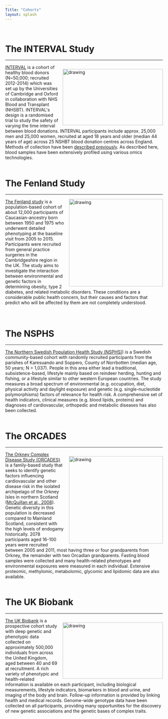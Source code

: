 ```yaml
---
Title: "Cohorts" 
layout: splash
---
```

<br/>

# The INTERVAL Study
---

<img src="/assets/images/interval-logo.png" alt="drawing"  style="float: right; margin-left: 1em; margin-top: 1em; width:320px; height:180px"/>

[INTERVAL](https://www.intervalstudy.org.uk/) is a cohort of healthy blood donors (N~50,000; recruited 2012-2014) which was set up by the Universities of Cambridge and Oxford in collaboration with NHS Blood and Transplant (NHSBT). INTERVAL's design is a randomised trial to study the safety of varying the time interval between blood donations. INTERVAL participants include approx. 25,000 men and 25,000 women, recruited at aged 18 years and older (median 44 years of age) across 25 NSHBT blood donation centres across England. Methods of collection have been [described previously](http://www.intervalstudy.org.uk/files/2019/11/Moore-et-al.-Trials-2014.pdf). As described here, blood samples have been extensively profiled using various omics technologies.
<br/>
<br/>


# The Fenland Study
---
<img src="/assets/images/Fenland_study_logo.png" alt="drawing"  style="float: right; margin-left: 1em; width:300px; height:280px"/>


[The Fenland study](https://www.mrc-epid.cam.ac.uk/research/studies/fenland/) is a population-based cohort of about 12,000 participants of Caucasian-ancestry born between 1950 and 1975 who underwent detailed phenotyping at the baseline visit from 2005 to 2015. Participants were recruited from general practice surgeries in the Cambridgeshire region in the UK. The study aims to investigate the interaction between environmental and genetic factors in determining obesity, type 2 diabetes, and related metabolic disorders. These conditions are a considerable public health concern, but their causes and factors that predict who will be affected by them are not completely understood.
<br/>
<br/>
<br/>


# The NSPHS
---

[The Northern Swedish Population Health Study (NSPHS)](https://pubmed.ncbi.nlm.nih.gov/20568910/)) is a Swedish community-based cohort with randomly recruited participants from the parishes of Karesuando and Soppero, County of Norrbotten (median age, 50 years; N = 1,037). People in this area either lead a traditional, subsistence-based, lifestyle mainly based on reindeer herding, hunting and fishing, or a lifestyle similar to other western European countries. The study measures a broad spectrum of environmental (e.g. occupation, diet, physical activity and daylight exposure) and genetic (e.g. single-nucleotide polymorphisms) factors of relevance for health risk. A comprehensive set of health indicators, clinical measures (e.g. blood lipids, proteins) and diagnoses of cardiovascular, orthopedic and metabolic diseases has also been collected. 
<br/>
<br/>

# The ORCADES
---

<img src="/assets/images/Viking_logo.png" alt="drawing"  style="float: right; margin-left: 1em; margin-top: 1em; width:300px; height:280px"/>


[The Orkney Complex Disease Study (ORCADES)](https://mrc.ukri.org/research/facilities-and-resources-for-researchers/cohort-directory/orkney-complex-disease-study-orcades/) is a family-based study that seeks to identify genetic factors influencing cardiovascular and other disease risk in the isolated archipelago of the Orkney Isles in northern Scotland ([McQuillan et al., 2008](https://pubmed.ncbi.nlm.nih.gov/18760389/)). Genetic diversity in this population is decreased compared to Mainland Scotland, consistent with the high levels of endogamy historically. 2078 participants aged 16-100 years were recruited between 2005 and 2011, most having three or four grandparents from Orkney, the remainder with two Orcadian grandparents. Fasting blood samples were collected and many health-related phenotypes and environmental exposures were measured in each individual. Extensive proteomic, methylomic, metabolomic, glycomic and lipidomic data are also available. 
<br/>
<br/>



# The UK Biobank
---
<img src="/assets/images/UKB_largeFeature.png" alt="drawing"  style="float: right; margin-left: 1em; margin-top: 1em; width:320px; height:180px"/>


[The UK Biobank](https://www.ukbiobank.ac.uk/) is a prospective cohort study with deep genetic and phenotypic data collected on approximately 500,000 individuals from across the United Kingdom, aged between 40 and 69 at recruitment. A rich variety of phenotypic and health-related information is available on each participant, including biological measurements, lifestyle indicators, biomarkers in blood and urine, and imaging of the body and brain. Follow-up information is provided by linking health and medical records. Genome-wide genotype data have been collected on all participants, providing many opportunities for the discovery of new genetic associations and the genetic bases of complex traits.

<br/>
<br/>